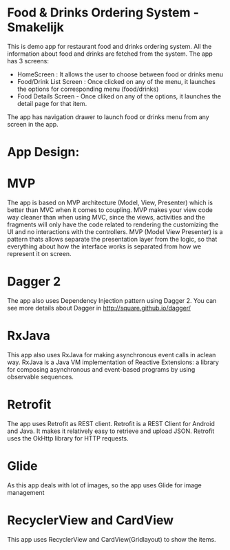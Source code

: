 # Food & Drinks Ordering System - Smakelijk

This is demo app for restaurant food and drinks ordering system. All the information about food and drinks are fetched from the system.
The app has 3 screens:
- HomeScreen : It allows the user to choose between food or drinks menu
- Food/Drink List Screen : Once clicked on any of the menu, it launches the options for corresponding menu (food/drinks)
- Food Details Screen - Once cliked on any of the options, it launches the detail page for that item.

The app has navigation drawer to launch food or drinks menu from any screen in the app.

# App Design:

# MVP
The app is based on MVP architecture (Model, View, Presenter) which is better than MVC when it comes to coupling. MVP makes your view code way cleaner than when using MVC, since the views, activities and the fragments will only have the code related to rendering the customizing the UI and no interactions with the controllers. MVP (Model View Presenter) is a pattern thats allows separate the presentation layer from the logic, so that everything about how the interface works is separated from how we represent it on screen.

# Dagger 2
The app also uses Dependency Injection pattern using Dagger 2. You can see more details about Dagger in http://square.github.io/dagger/

# RxJava
This app also uses RxJava for making asynchronous event calls in aclean way. RxJava is a Java VM implementation of Reactive Extensions: a library for composing asynchronous and event-based programs by using observable sequences.

# Retrofit
The app uses Retrofit as REST client. Retrofit is a REST Client for Android and Java. It makes it relatively easy to retrieve and upload JSON. Retrofit uses the OkHttp library for HTTP requests.

# Glide
As this app deals with lot of images, so the app uses Glide for image management

# RecyclerView and CardView
This app uses RecyclerView and CardView(Gridlayout) to show the items.
